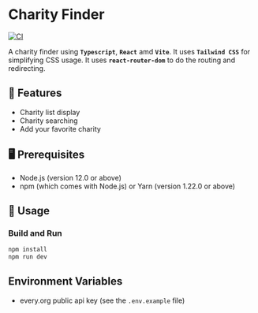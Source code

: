 # Charity Finder
[![CI](https://github.com/ttiimmothy/charity_finder/actions/workflows/ci.yaml/badge.svg)](https://github.com/ttiimmothy/charity_finder/actions/workflows/ci.yaml)
<!-- [![CICD](https://github.com/ttiimmothy/charity_finder/actions/workflows/cicd.yaml/badge.svg)](https://github.com/ttiimmothy/charity_finder/actions/workflows/cicd.yaml)
[![pages-build-deployment](https://github.com/ttiimmothy/charity_finder/actions/workflows/pages/pages-build-deployment/badge.svg)](https://github.com/ttiimmothy/charity_finder/actions/workflows/pages/pages-build-deployment) -->

A charity finder using **`Typescript`**, **`React`** amd **`Vite`**. It uses **`Tailwind CSS`** for simplifying CSS usage. It uses **`react-router-dom`** to do the routing and redirecting.

## 🎯 Features

- Charity list display
- Charity searching
- Add your favorite charity

## 🖥 Prerequisites

- Node.js (version 12.0 or above)
- npm (which comes with Node.js) or Yarn (version 1.22.0 or above)

## 🔧 Usage
### Build and Run

```TypeScript
npm install
npm run dev
```

## Environment Variables

- every.org public api key (see the `.env.example` file)
